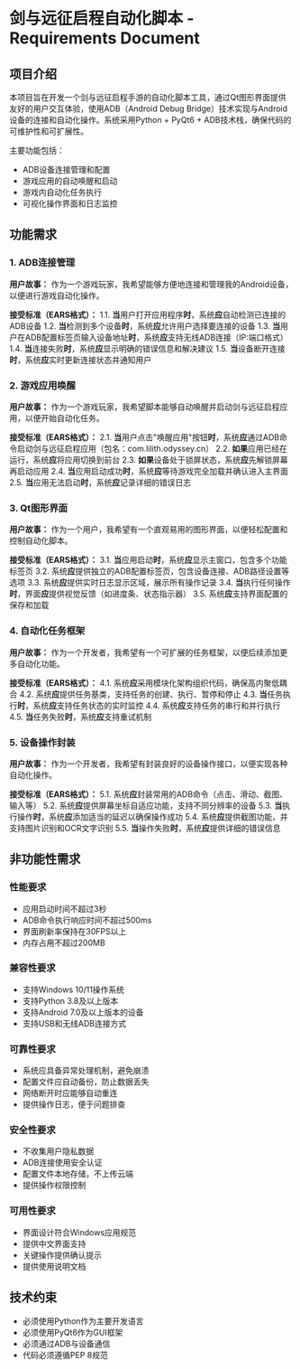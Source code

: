 # 剑与远征启程自动化脚本 - Requirements Document

## 项目介绍

本项目旨在开发一个剑与远征启程手游的自动化脚本工具，通过Qt图形界面提供友好的用户交互体验，使用ADB（Android Debug Bridge）技术实现与Android设备的连接和自动化操作。系统采用Python + PyQt6 + ADB技术栈，确保代码的可维护性和可扩展性。

主要功能包括：
- ADB设备连接管理和配置
- 游戏应用的自动唤醒和启动
- 游戏内自动化任务执行
- 可视化操作界面和日志监控

## 功能需求

### 1. ADB连接管理

**用户故事：** 作为一个游戏玩家，我希望能够方便地连接和管理我的Android设备，以便进行游戏自动化操作。

**接受标准（EARS格式）：**
1.1. **当**用户打开应用程序**时**，系统**应**自动检测已连接的ADB设备
1.2. **当**检测到多个设备**时**，系统**应**允许用户选择要连接的设备
1.3. **当**用户在ADB配置标签页输入设备地址**时**，系统**应**支持无线ADB连接（IP:端口格式）
1.4. **当**连接失败**时**，系统**应**显示明确的错误信息和解决建议
1.5. **当**设备断开连接**时**，系统**应**实时更新连接状态并通知用户

### 2. 游戏应用唤醒

**用户故事：** 作为一个游戏玩家，我希望脚本能够自动唤醒并启动剑与远征启程应用，以便开始自动化任务。

**接受标准（EARS格式）：**
2.1. **当**用户点击"唤醒应用"按钮**时**，系统**应**通过ADB命令启动剑与远征启程应用（包名：com.lilith.odyssey.cn）
2.2. **如果**应用已经在运行，系统**应**将应用切换到前台
2.3. **如果**设备处于锁屏状态，系统**应**先解锁屏幕再启动应用
2.4. **当**应用启动成功**时**，系统**应**等待游戏完全加载并确认进入主界面
2.5. **当**应用无法启动**时**，系统**应**记录详细的错误日志

### 3. Qt图形界面

**用户故事：** 作为一个用户，我希望有一个直观易用的图形界面，以便轻松配置和控制自动化脚本。

**接受标准（EARS格式）：**
3.1. **当**应用启动**时**，系统**应**显示主窗口，包含多个功能标签页
3.2. 系统**应**提供独立的ADB配置标签页，包含设备连接、ADB路径设置等选项
3.3. 系统**应**提供实时日志显示区域，展示所有操作记录
3.4. **当**执行任何操作**时**，界面**应**提供视觉反馈（如进度条、状态指示器）
3.5. 系统**应**支持界面配置的保存和加载

### 4. 自动化任务框架

**用户故事：** 作为一个开发者，我希望有一个可扩展的任务框架，以便后续添加更多自动化功能。

**接受标准（EARS格式）：**
4.1. 系统**应**采用模块化架构组织代码，确保高内聚低耦合
4.2. 系统**应**提供任务基类，支持任务的创建、执行、暂停和停止
4.3. **当**任务执行**时**，系统**应**支持任务状态的实时监控
4.4. 系统**应**支持任务的串行和并行执行
4.5. **当**任务失败**时**，系统**应**支持重试机制

### 5. 设备操作封装

**用户故事：** 作为一个开发者，我希望有封装良好的设备操作接口，以便实现各种自动化操作。

**接受标准（EARS格式）：**
5.1. 系统**应**封装常用的ADB命令（点击、滑动、截图、输入等）
5.2. 系统**应**提供屏幕坐标自适应功能，支持不同分辨率的设备
5.3. **当**执行操作**时**，系统**应**添加适当的延迟以确保操作成功
5.4. 系统**应**提供截图功能，并支持图片识别和OCR文字识别
5.5. **当**操作失败**时**，系统**应**提供详细的错误信息

## 非功能性需求

### 性能要求
- 应用启动时间不超过3秒
- ADB命令执行响应时间不超过500ms
- 界面刷新率保持在30FPS以上
- 内存占用不超过200MB

### 兼容性要求
- 支持Windows 10/11操作系统
- 支持Python 3.8及以上版本
- 支持Android 7.0及以上版本的设备
- 支持USB和无线ADB连接方式

### 可靠性要求
- 系统应具备异常处理机制，避免崩溃
- 配置文件应自动备份，防止数据丢失
- 网络断开时应能够自动重连
- 提供操作日志，便于问题排查

### 安全性要求
- 不收集用户隐私数据
- ADB连接使用安全认证
- 配置文件本地存储，不上传云端
- 提供操作权限控制

### 可用性要求
- 界面设计符合Windows应用规范
- 提供中文界面支持
- 关键操作提供确认提示
- 提供使用说明文档

## 技术约束

- 必须使用Python作为主要开发语言
- 必须使用PyQt6作为GUI框架
- 必须通过ADB与设备通信
- 代码必须遵循PEP 8规范

